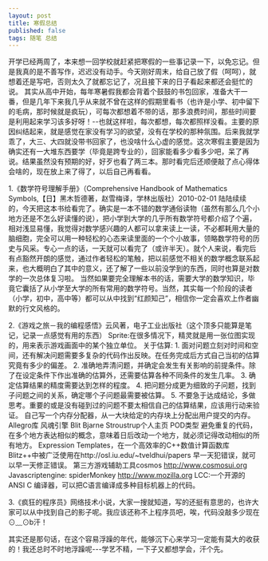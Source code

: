 ```yaml
---
layout: post
title: 寒假总结
published: false
tags: 随笔 总结
---
```


   开学已经两周了，本来想一回学校就赶紧把寒假的一些事记录一下，以免忘记。但是我真的是不善写作，迟迟没有动手。今天刚好周末，给自己放了假（呵呵），就想着还是写吧，否则太久了就都忘记了，况且接下来的日子看起来都还会挺忙的说。
   其实从高中开始，每年寒暑假我都会背着个鼓鼓的书包回家，准备大干一番，但是几年下来我几乎从来就不曾在这样的假期里看书（也许是小学、初中留下的毛病，那时候就是疯玩），可每次都想着不带的话，那多浪费时间，那些时间要是利用起来学习该多好呀！--也就这样啦，每次都想，每次都照样没看。主要的原因纠结起来，就是感觉在家没有学习的欲望，没有在学校的那种氛围。后来我就学乖了，大三、大四就没带书回家了，也没啥什么心虚的感觉。这次寒假主要是因为确实还有一大堆东西要学（毕竟是跨专业的），回家能看多少看多少吧，呆了再说。结果虽然没有预期的好，好歹也看了两三本。那时看完后还顺便敲了点心得体会啥的，现在放上来了得了，以后自己再看看。

  1.《数学符号理解手册》（Comprehensive Handbook of Mathematics Symbols,【日】黑木哲德著，赵雪梅译，学林出版社）2010-02-01
   陆陆续续的，今天把这本书给看完了。确实是一本不错的数学通俗读物（虽然有那么几个小地方还是不怎么好读懂的说），把小学到大学的几乎所有数学符号都介绍了个遍，相对浅显易懂，我觉得对数学感兴趣的人都可以拿来读上一读，不必都耗用大量的脑细胞，完全可以用一种轻松的心态来读里面的一个个小故事，领略数学符号的历史与风采。专心一点的话，一天就可以看完了（或许半天）。就个人来说，看完后有点豁然开朗的感觉，通过作者轻松的笔触，把以前感觉不相关的数学概念联系起来，也大概明白了其中的意义，还了解了一些以前没学到的东西，同时也算是对数学的一次总体复习啦。
   当然如果要完全理解本书的话，需要大学的数学知识，毕竟它囊括了从小学至大学的所有常用的数学符号。当然，其实每一个阶段的读者（小学，初中，高中等）都可以从中找到“红颜知己”，相信你一定会喜欢上作者幽默的行文风格的。

2.《游戏之旅－我的编程感悟》云风著，电子工业出版社（这个顶多只能算是笔记，记录一点感觉有用的东西）
    Sprite:在很多情况下，精灵就是用一张位图实现的，用来表示游戏画面中的某个独立单位。
     关于估算:
     1. 面对问题立刻对时间和空间，还有解决问题需要多复杂的代码作出反映。在任务完成后方式自己当初的估算究竟有多少的偏差。
     2. 准确地弄清问题，并确定会发生有关影响的前提条件。除了在设定条件下作出准确的估算外，还需要估算各种不同条件的发生几率。
     3. 确定估算结果的精度需要达到怎样的程度。
     4. 把问题分成更为细致的子问题，找到子问题之间的关系，确定哪个子问题最需要被估算。
     5. 不要急于达成结论，多做思考。重要的或是没有碰到过的问题不要太相信自己的估算结果，应该用行动来验证。
自己写一个内存分配器，从一大块给定的内存块上分配出用户提交的内存。
Allegro库
风魂引擎  Blit
Bjarne Stroustrup个人主页
POD类型
避免重复的代码，在多个地方表达相似的概念，意味着日后改动一个地方，就必须记得改动相似的所有地方。
 Expression Templates，在一个高效率的C++数值计算函数库Blitz++中被广泛使用在http://osl.iu.edu/~tveldhui/papers
早一天犯错误，就可以早一天修正错误。
第三方游戏辅助工具cosmos   http://www.cosmosui.org
Javascriptengine: spiderMonkey   http://www.mozilla.org
LCC:一个开源的ANSI C 编译器，可以把C语言编译成多种目标机器上的代码。

   3.《疯狂的程序员》网络技术小说，大家一搜就知道，写的还挺有意思的，也许大家可以从中找到自己的影子呢。我应该还称不上程序员吧，唉，代码没敲多少现在⊙﹏⊙b汗！

   其实还是那句话，在这个容易浮躁的年代，能够沉下心来学习一定能有莫大的收获的！我还总时不时地浮躁呢---学艺不精，一下子又都想学会，汗个先。
